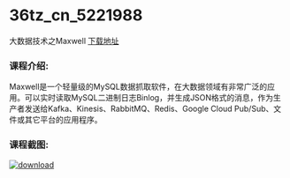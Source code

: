 # 36tz_cn_5221988
大数据技术之Maxwell
[下载地址](http://www.36tz.cn/article/5221988 "下载地址")
### 课程介绍:
Maxwell是一个轻量级的MySQL数据抓取软件，在大数据领域有非常广泛的应用。可以实时读取MySQL二进制日志Binlog，并生成JSON格式的消息，作为生产者发送给Kafka、Kinesis、RabbitMQ、Redis、Google Cloud Pub/Sub、文件或其它平台的应用程序。

### 课程截图:
[![download](http://36tz.cn/muke_img/2021_12_2-9.png "下载地址")](http://www.36tz.cn "下载地址")
